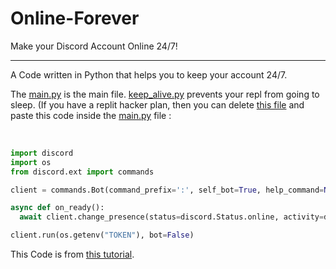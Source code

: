 
# Online-Forever
Make your Discord Account Online 24/7!

----

A Code written in Python that helps you to keep your account 24/7.

The [main.py](https://github.com/EZiskpsy05/Lots-of-Discord-bot-/blob/Self-bot-24/7/main.py) is the main file. [keep_alive.py](https://github.com/EZiskpsy05/Lots-of-Discord-bot-/blob/Self-bot-24/7/keep_alive.py) prevents your repl from going to sleep. (If you have a replit hacker plan, then you can delete [this file](https://github.com/EZiskpsy05/Lots-of-Discord-bot-/blob/Self-bot-24/7/keep_alive.py) and paste this code inside the [main.py](https://github.com/EZiskpsy05/Lots-of-Discord-bot-/blob/Self-bot-24/7/main.py) file : 

</br>

```py
import discord
import os
from discord.ext import commands

client = commands.Bot(command_prefix=':', self_bot=True, help_command=None)

async def on_ready():
  await client.change_presence(status=discord.Status.online, activity=discord.Game("TESTING"))

client.run(os.getenv("TOKEN"), bot=False)
```

This Code is from [this tutorial](https://youtu.be/yfgEbZAXMAQ).
